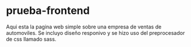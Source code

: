 # prueba-frontend
Aqui esta la pagina web simple sobre una empresa de ventas de automoviles.
Se incluyo diseño responivo y se hizo uso del preprocesador de css llamado sass.
